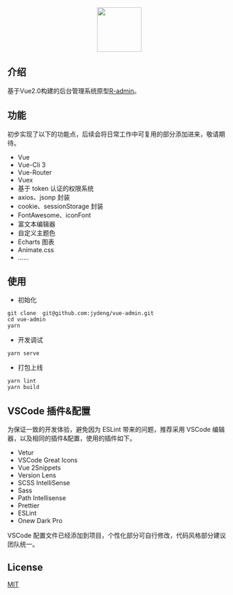 <div align="center"><img src="./public/favicon.ico" width="100"></div>

## 介绍
基于Vue2.0构建的后台管理系统原型[R-admin](http://123.207.117.50)。

## 功能

初步实现了以下的功能点，后续会将日常工作中可复用的部分添加进来，敬请期待。

- Vue
- Vue-Cli 3
- Vue-Router
- Vuex
- 基于 token 认证的权限系统
- axios、jsonp 封装
- cookie、sessionStorage 封装
- FontAwesome、iconFont
- 富文本编辑器
- 自定义主题色
- Echarts 图表
- Animate.css
- ......

## 使用

- 初始化

```shell
git clone  git@github.com:jydeng/vue-admin.git
cd vue-admin
yarn
```

- 开发调试

```shell
yarn serve
```

- 打包上线

```shell
yarn lint
yarn build
```

## VSCode 插件&配置

为保证一致的开发体验，避免因为 ESLint 带来的问题，推荐采用 VSCode 编辑器，以及相同的插件&配置，使用的插件如下。

- Vetur
- VSCode Great Icons
- Vue 2Snippets
- Version Lens
- SCSS IntelliSense
- Sass
- Path Intellisense
- Prettier
- ESLint
- Onew Dark Pro

VSCode 配置文件已经添加到项目，个性化部分可自行修改，代码风格部分建议团队统一。

## License

[MIT](https://github.com/jydeng/R-admin//LICENSE)

